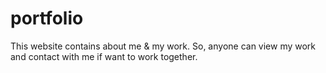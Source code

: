 # portfolio
This website contains about me &amp; my work. So, anyone can view my work and contact with me if want to work together.
